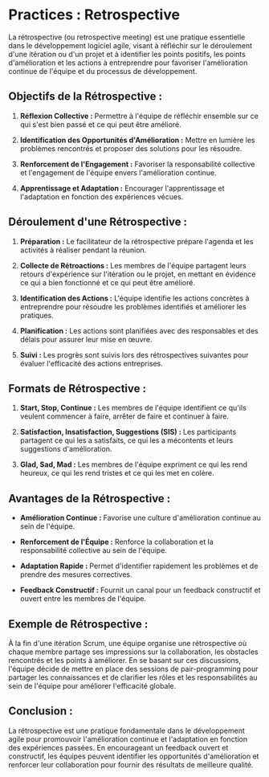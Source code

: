 # Practices : Retrospective

La rétrospective (ou retrospective meeting) est une pratique essentielle dans le développement logiciel agile, visant à réfléchir sur le déroulement d'une itération ou d'un projet et à identifier les points positifs, les points d'amélioration et les actions à entreprendre pour favoriser l'amélioration continue de l'équipe et du processus de développement.

## Objectifs de la Rétrospective :

1. **Réflexion Collective :** Permettre à l'équipe de réfléchir ensemble sur ce qui s'est bien passé et ce qui peut être amélioré.

2. **Identification des Opportunités d'Amélioration :** Mettre en lumière les problèmes rencontrés et proposer des solutions pour les résoudre.

3. **Renforcement de l'Engagement :** Favoriser la responsabilité collective et l'engagement de l'équipe envers l'amélioration continue.

4. **Apprentissage et Adaptation :** Encourager l'apprentissage et l'adaptation en fonction des expériences vécues.

## Déroulement d'une Rétrospective :

1. **Préparation :** Le facilitateur de la rétrospective prépare l'agenda et les activités à réaliser pendant la réunion.

2. **Collecte de Rétroactions :** Les membres de l'équipe partagent leurs retours d'expérience sur l'itération ou le projet, en mettant en évidence ce qui a bien fonctionné et ce qui peut être amélioré.

3. **Identification des Actions :** L'équipe identifie les actions concrètes à entreprendre pour résoudre les problèmes identifiés et améliorer les pratiques.

4. **Planification :** Les actions sont planifiées avec des responsables et des délais pour assurer leur mise en œuvre.

5. **Suivi :** Les progrès sont suivis lors des rétrospectives suivantes pour évaluer l'efficacité des actions entreprises.

## Formats de Rétrospective :

1. **Start, Stop, Continue :** Les membres de l'équipe identifient ce qu'ils veulent commencer à faire, arrêter de faire et continuer à faire.

2. **Satisfaction, Insatisfaction, Suggestions (SIS) :** Les participants partagent ce qui les a satisfaits, ce qui les a mécontents et leurs suggestions d'amélioration.

3. **Glad, Sad, Mad :** Les membres de l'équipe expriment ce qui les rend heureux, ce qui les rend tristes et ce qui les met en colère.

## Avantages de la Rétrospective :

- **Amélioration Continue :** Favorise une culture d'amélioration continue au sein de l'équipe.

- **Renforcement de l'Équipe :** Renforce la collaboration et la responsabilité collective au sein de l'équipe.

- **Adaptation Rapide :** Permet d'identifier rapidement les problèmes et de prendre des mesures correctives.

- **Feedback Constructif :** Fournit un canal pour un feedback constructif et ouvert entre les membres de l'équipe.

## Exemple de Rétrospective :

À la fin d'une itération Scrum, une équipe organise une rétrospective où chaque membre partage ses impressions sur la collaboration, les obstacles rencontrés et les points à améliorer. En se basant sur ces discussions, l'équipe décide de mettre en place des sessions de pair-programming pour partager les connaissances et de clarifier les rôles et les responsabilités au sein de l'équipe pour améliorer l'efficacité globale.

## Conclusion :

La rétrospective est une pratique fondamentale dans le développement agile pour promouvoir l'amélioration continue et l'adaptation en fonction des expériences passées. En encourageant un feedback ouvert et constructif, les équipes peuvent identifier les opportunités d'amélioration et renforcer leur collaboration pour fournir des résultats de meilleure qualité.
